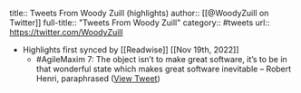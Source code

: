 title:: Tweets From Woody Zuill (highlights)
author:: [[@WoodyZuill on Twitter]]
full-title:: "Tweets From Woody Zuill"
category:: #tweets
url:: https://twitter.com/WoodyZuill

- Highlights first synced by [[Readwise]] [[Nov 19th, 2022]]
	- #AgileMaxim 7: The object isn’t to make great software, it’s to be in that wonderful state which makes great software inevitable – Robert Henri, paraphrased ([View Tweet](https://twitter.com/WoodyZuill/status/1558482105339826176))